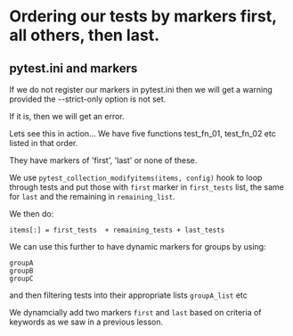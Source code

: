 
# Ordering our tests by markers first, all others, then last.

## pytest.ini and markers

If we do not register our markers in pytest.ini then we will get a warning provided the --strict-only option is not set.

If it is, then we will get an error.

Lets see this in action...
We have five functions test_fn_01, test_fn_02 etc listed in that order.

They have markers of 'first', 'last' or none of these.

We use `pytest_collection_modifyitems(items, config)` hook to loop through tests and put those with `first` marker in `first_tests` list, the same for `last` and the remaining in `remaining_list`.

We then do:
```
items[:] = first_tests  + remaining_tests + last_tests
```
We can use this further to have dynamic markers for groups by using:
```
groupA
groupB
groupC
```
and then filtering tests into their appropriate lists `groupA_list` etc

We dynamcially add two markers `first` and `last` based on criteria of keywords as we saw in a previous lesson.